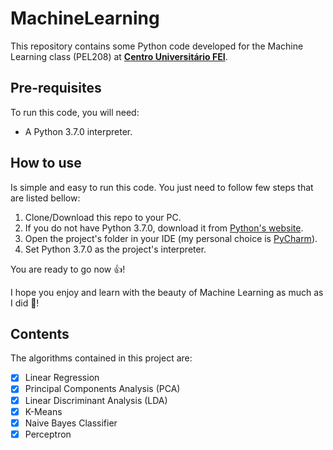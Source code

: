 # MachineLearning

This repository contains some Python code developed for the Machine Learning class (PEL208) at [**Centro Universitário FEI**](https://portal.fei.edu.br/).

## Pre-requisites
To run this code, you will need:
* A Python 3.7.0 interpreter.

## How to use
Is simple and easy to run this code. You just need to follow few steps that are listed bellow:

1. Clone/Download this repo to your PC.
2. If you do not have Python 3.7.0, download it from [Python's website](https://www.python.org/).
3. Open the project's folder in your IDE (my personal choice is [PyCharm](https://www.jetbrains.com/pycharm/)). 
4. Set Python 3.7.0 as the project's interpreter.

You are ready to go now :+1:!

I hope you enjoy and learn with the beauty of Machine Learning as much as I did :punch:!

## Contents
The algorithms contained in this project are:
- [x] Linear Regression
- [x] Principal Components Analysis (PCA)
- [x] Linear Discriminant Analysis (LDA)
- [x] K-Means
- [x] Naive Bayes Classifier
- [x] Perceptron